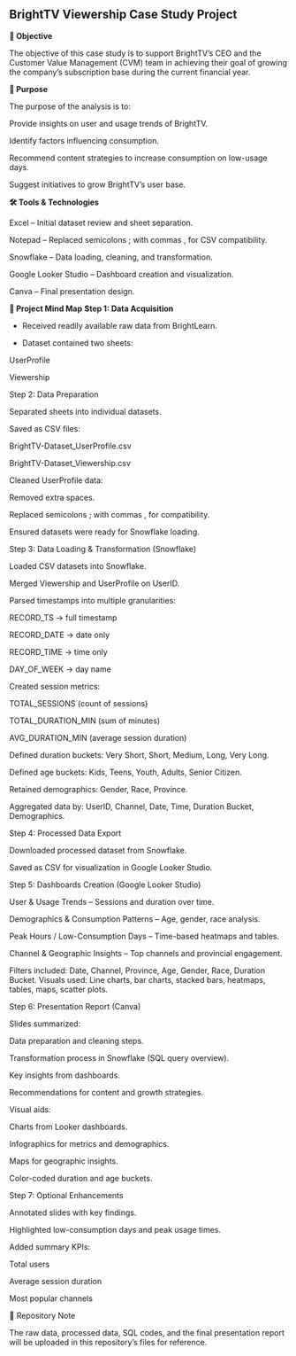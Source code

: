 ## BrightTV Viewership Case Study Project
**📌 Objective**

The objective of this case study is to support BrightTV’s CEO and the Customer Value Management (CVM) team in achieving their goal of growing the company’s subscription base during the current financial year.

**🎯 Purpose**

The purpose of the analysis is to:

Provide insights on user and usage trends of BrightTV.

Identify factors influencing consumption.

Recommend content strategies to increase consumption on low-usage days.

Suggest initiatives to grow BrightTV’s user base.

**🛠️ Tools & Technologies**

Excel – Initial dataset review and sheet separation.

Notepad – Replaced semicolons ; with commas , for CSV compatibility.

Snowflake – Data loading, cleaning, and transformation.

Google Looker Studio – Dashboard creation and visualization.

Canva – Final presentation design.

**📂 Project Mind Map**
**Step 1: Data Acquisition**

* Received readily available raw data from BrightLearn.

* Dataset contained two sheets:

UserProfile

Viewership

Step 2: Data Preparation

Separated sheets into individual datasets.

Saved as CSV files:

BrightTV-Dataset_UserProfile.csv

BrightTV-Dataset_Viewership.csv

Cleaned UserProfile data:

Removed extra spaces.

Replaced semicolons ; with commas , for compatibility.

Ensured datasets were ready for Snowflake loading.

Step 3: Data Loading & Transformation (Snowflake)

Loaded CSV datasets into Snowflake.

Merged Viewership and UserProfile on UserID.

Parsed timestamps into multiple granularities:

RECORD_TS → full timestamp

RECORD_DATE → date only

RECORD_TIME → time only

DAY_OF_WEEK → day name

Created session metrics:

TOTAL_SESSIONS (count of sessions)

TOTAL_DURATION_MIN (sum of minutes)

AVG_DURATION_MIN (average session duration)

Defined duration buckets: Very Short, Short, Medium, Long, Very Long.

Defined age buckets: Kids, Teens, Youth, Adults, Senior Citizen.

Retained demographics: Gender, Race, Province.

Aggregated data by: UserID, Channel, Date, Time, Duration Bucket, Demographics.

Step 4: Processed Data Export

Downloaded processed dataset from Snowflake.

Saved as CSV for visualization in Google Looker Studio.

Step 5: Dashboards Creation (Google Looker Studio)

User & Usage Trends – Sessions and duration over time.

Demographics & Consumption Patterns – Age, gender, race analysis.

Peak Hours / Low-Consumption Days – Time-based heatmaps and tables.

Channel & Geographic Insights – Top channels and provincial engagement.

Filters included: Date, Channel, Province, Age, Gender, Race, Duration Bucket.
Visuals used: Line charts, bar charts, stacked bars, heatmaps, tables, maps, scatter plots.

Step 6: Presentation Report (Canva)

Slides summarized:

Data preparation and cleaning steps.

Transformation process in Snowflake (SQL query overview).

Key insights from dashboards.

Recommendations for content and growth strategies.

Visual aids:

Charts from Looker dashboards.

Infographics for metrics and demographics.

Maps for geographic insights.

Color-coded duration and age buckets.

Step 7: Optional Enhancements

Annotated slides with key findings.

Highlighted low-consumption days and peak usage times.

Added summary KPIs:

Total users

Average session duration

Most popular channels

📑 Repository Note

The raw data, processed data, SQL codes, and the final presentation report will be uploaded in this repository’s files for reference.
